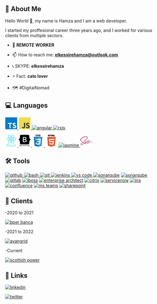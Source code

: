 ## 🚀 About Me

Hello World 👋, my name is Hamza and I am a web developer.

I started my proffesional career three years ago, and I worked for various clients from multiple sectors.

- 📌 **REMOTE WORKER**

- 📫 How to reach me: **elkessirehamza@outlook.com**

- 📞 SKYPE: **elkessirehamza**

- ⚡ Fact: **cats lover**

- 🗺 #DigitalNomad


## 💻 Languages

<p align="left">
<!-- TYPESCRIPT -->
<a href="https://www.typescriptlang.org/" target="_blank" rel="noreferrer"> <img src="https://raw.githubusercontent.com/devicons/devicon/master/icons/typescript/typescript-original.svg" alt="typescript" width="40" height="40"/> </a>
<!-- JAVASCRIPT -->
<a href="https://developer.mozilla.org/en-US/docs/Web/JavaScript" target="_blank" rel="noreferrer"> <img src="https://raw.githubusercontent.com/devicons/devicon/master/icons/javascript/javascript-original.svg" alt="javascript" width="40" height="40"/> </a>
<!-- ANGULAR -->
<a href="https://angular.io" target="_blank" rel="noreferrer"> <img src="https://angular.io/assets/images/logos/angular/angular.svg" alt="angular" width="40" height="40"/> </a>
<!-- RXJS -->
<a href="https://rxjs.dev/" target="_blank" rel="noreferrer"> <img src="https://static.wixstatic.com/media/1b14cf_64d1e53f364b45d1beba0b23c7812e8b~mv2.png/v1/fill/w_1171,h_597,al_c/rxjs%20logo.png" alt="rxjs" width="80" height="40"/> </a>
</p>
<!-- REACTJS -->
<a href="https://reactjs.org/" target="_blank" rel="noreferrer"> <img src="https://raw.githubusercontent.com/devicons/devicon/master/icons/react/react-original-wordmark.svg" alt="react" width="40" height="40"/> </a>
<!-- BOOTSTRAP -->
<a href="https://getbootstrap.com" target="_blank" rel="noreferrer"> <img src="https://raw.githubusercontent.com/devicons/devicon/master/icons/bootstrap/bootstrap-plain-wordmark.svg" alt="bootstrap" width="40" height="40"/> </a>
<!-- CSS3 -->
<a href="https://www.w3schools.com/css/" target="_blank" rel="noreferrer"> <img src="https://raw.githubusercontent.com/devicons/devicon/master/icons/css3/css3-original-wordmark.svg" alt="css3" width="40" height="40"/> </a>
<!-- HTML5 -->
<a href="https://www.w3.org/html/" target="_blank" rel="noreferrer"> <img src="https://raw.githubusercontent.com/devicons/devicon/master/icons/html5/html5-original-wordmark.svg" alt="html5" width="40" height="40"/> </a>
<!-- JASMINE -->
<a href="https://jasmine.github.io/" target="_blank" rel="noreferrer"> <img src="https://www.vectorlogo.zone/logos/jasmine/jasmine-icon.svg" alt="jasmine" width="40" height="40"/> </a>
<!-- SCSS -->
<a href="https://sass-lang.com" target="_blank" rel="noreferrer"> <img src="https://raw.githubusercontent.com/devicons/devicon/master/icons/sass/sass-original.svg" alt="sass" width="40" height="40"/> </a>



## 🛠 Tools

<p align="left">
<!-- GITHUB -->
<a href="https://github.com/" target="_blank" rel="noreferrer"> <img src="https://1000logos.net/wp-content/uploads/2021/05/GitHub-logo.png" alt="github" width="80" height="40"/> </a>
<!-- BASH -->
<a href="https://www.gnu.org/software/bash/" target="_blank" rel="noreferrer"> <img src="https://www.vectorlogo.zone/logos/gnu_bash/gnu_bash-icon.svg" alt="bash" width="40" height="40"/> </a>
<!-- GIT -->
<a href="https://git-scm.com/" target="_blank" rel="noreferrer"> <img src="https://www.vectorlogo.zone/logos/git-scm/git-scm-icon.svg" alt="git" width="40" height="40"/> </a> <a href="https://www.jenkins.io" target="_blank" rel="noreferrer"> <img src="https://www.vectorlogo.zone/logos/jenkins/jenkins-icon.svg" alt="jenkins" width="40" height="40"/> </a>
<!-- VS CODE -->
<a href="https://code.visualstudio.com/" target="_blank" rel="noreferrer"> <img src="https://www.vectorlogo.zone/logos/visualstudio_code/visualstudio_code-icon.svg" alt="vs code" width="40" height="40"/> </a>
<!-- SONARQUBE -->
<a href="https://docs.sonarqube.org/" target="_blank" rel="noreferrer"> <img src="https://cdn.worldvectorlogo.com/logos/sonarqube.svg" alt="sonarqube" width="100" height="50"/></a>
<!-- SONARLINT -->
<a href="https://www.sonarsource.com/products/sonarlint/" target="_blank" rel="noreferrer"> <img src="https://images.g2crowd.com/uploads/product/image/social_landscape/social_landscape_e6066c64dded1b1af53469497010e534/sonarlint.png" alt="sonarqube" width="100" height="50"/></a>
<!-- GITLAB -->
<a href="https://about.gitlab.com/" target="_blank" rel="noreferrer"> <img src="https://encrypted-tbn0.gstatic.com/images?q=tbn:ANd9GcRa9GHv1u_BilVE6jPa121BNDsR_oS_zNg0PrWT47-X&s" alt="gitlab" width="120" height="40"/></a>
<!-- REDHAT -->
<a href="https://developers.redhat.com/products/eap/overview" target="_blank" rel="noreferrer"> <img src="https://upload.wikimedia.org/wikipedia/commons/thumb/9/95/JBoss_logo.svg/2560px-JBoss_logo.svg.png" alt="jboss" width="100" height="45"/></a>
<!-- ENTERPRISE ARCHITECT -->
<a href="https://sparxsystems.com/" target="_blank" rel="noreferrer"> <img src="https://encrypted-tbn0.gstatic.com/images?q=tbn:ANd9GcR-1dSrRd1a9Wcqc3htyf4CKjY0i0sibNmYmMyL6yZF&s" alt="enterprise architect" width="120" height="40"/></a>
<!-- CITRIX -->
<a href="https://www.citrix.com/" target="_blank" rel="noreferrer"> <img src="https://www.lineaedp.it/files/2016/09/citrix_default.jpg" alt="citrix" width="100" height="40"/></a>
<!-- SERVICENOW -->
<a href="https://www.servicenow.com/" target="_blank" rel="noreferrer"> <img src="https://logos-world.net/wp-content/uploads/2022/02/ServiceNow-Symbol.png" alt="servicenow" width="100" height="40"/></a>
<!-- JIRA -->
<a href="https://www.atlassian.com/software/jira" target="_blank" rel="noreferrer"> <img src="https://encrypted-tbn0.gstatic.com/images?q=tbn:ANd9GcRV7iGKvEH4M466m_cK4iR2QBJLxiZkoXwSphFmhEEg&s" alt="jira" width="120" height="40"/></a>
<!-- CONFLUENCE -->
<a href="https://www.atlassian.com/software/confluence" target="_blank" rel="noreferrer"> <img src="https://upload.wikimedia.org/wikipedia/commons/thumb/8/88/Atlassian_Confluence_2017_logo.svg/2560px-Atlassian_Confluence_2017_logo.svg.png" alt="confluence" width="180" height="45"/></a>
<!-- MS TEAMS -->
<a href="https://www.microsoft.com/en-us/microsoft-teams/group-chat-software" target="_blank" rel="noreferrer"> <img src="https://www.intelogy.co.uk/wp-content/uploads/2019/07/MSTeams-2.jpg" alt="ms teams" width="180" height="40"/></a>
<!-- SHAREPOINT -->
<a href="https://www.microsoft.com/en-us/microsoft-365/sharepoint/collaboration" target="_blank" rel="noreferrer"> <img src="https://www.illuminancesolutions.com.au/wp-content/uploads/2022/02/MS-Sharepoint-logo-ATMS-web@2x.png" alt="sharepoint" width="180" height="50"/></a>
</p>

## 💼 Clients
<p align="left">
-2020 to 2021 <br>
 </p>
<a href="https://www.bper.it/" target="_blank" rel="noreferrer"> <img src="https://www.logosvgpng.com/wp-content/uploads/2021/05/bper-banca-logo-vector.png" alt="bper banca" width="200" height="60"/></a> <br>
<p align="left">
-2021 to 2022 <br>
 </p>
<a href="http://www.avangrid.com/" target="_blank" rel="noreferrer"> <img src="https://mms.businesswire.com/media/20220720005825/en/836153/22/AVANGRID_Logo.jpg" alt="avangrid" width="200" height="60"/></a> <br>
<p align="left">
-Current
 </p>
<a href="https://www.scottishpower.co.uk/" target="_blank" rel="noreferrer"> <img src="https://event.edie.net/awards/wp-content/uploads/sites/38/2019/07/ScottishPower-logo.jpg" alt="scottish power" width="200" height="60"/></a>
 </p>

## 🔗 Links

[![linkedin](https://img.shields.io/badge/linkedin-0A66C2?style=for-the-badge&logo=linkedin&logoColor=white)](https://ma.linkedin.com/in/elkessirehamza)

[![twitter](https://img.shields.io/badge/twitter-1DA1F2?style=for-the-badge&logo=twitter&logoColor=white)](https://twitter.com/juptier21)

